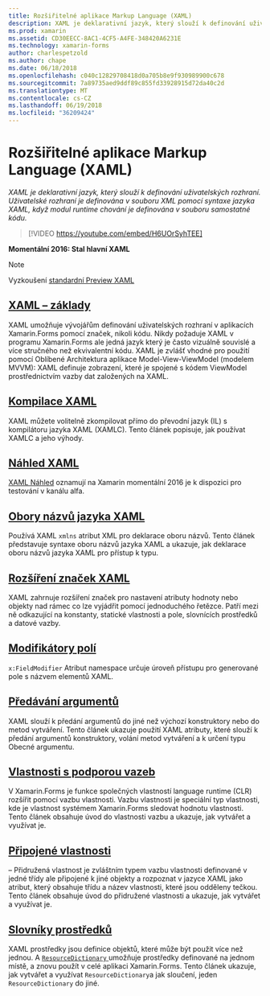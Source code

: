 ```yaml
---
title: Rozšiřitelné aplikace Markup Language (XAML)
description: XAML je deklarativní jazyk, který slouží k definování uživatelských rozhraní. Uživatelské rozhraní je definována v souboru XML pomocí syntaxe jazyka XAML, když modul runtime chování je definována v souboru samostatné kódu.
ms.prod: xamarin
ms.assetid: CD30EECC-8AC1-4CF5-A4FE-348420A6231E
ms.technology: xamarin-forms
author: charlespetzold
ms.author: chape
ms.date: 06/18/2018
ms.openlocfilehash: c040c12829708418d0a705b8e9f930989900c678
ms.sourcegitcommit: 7a89735aed9ddf89c855fd33928915d72da40c2d
ms.translationtype: MT
ms.contentlocale: cs-CZ
ms.lasthandoff: 06/19/2018
ms.locfileid: "36209424"
---
```

# <a name="extensible-application-markup-language-xaml"></a>Rozšiřitelné aplikace Markup Language (XAML)

_XAML je deklarativní jazyk, který slouží k definování uživatelských rozhraní. Uživatelské rozhraní je definována v souboru XML pomocí syntaxe jazyka XAML, když modul runtime chování je definována v souboru samostatné kódu._

> [!VIDEO https://youtube.com/embed/H6UOrSyhTEE]

**Momentální 2016: Stal hlavní XAML**

> [!NOTE]
> Vyzkoušení [standardní Preview XAML](standard/index.md)

<a name="xaml" />

## <a name="xaml-basicsxaml-basicsindexmd"></a>[XAML – základy](xaml-basics/index.md)

XAML umožňuje vývojářům definování uživatelských rozhraní v aplikacích Xamarin.Forms pomocí značek, nikoli kódu. Nikdy požaduje XAML v programu Xamarin.Forms ale jedná jazyk který je často vizuálně souvislé a více stručného než ekvivalentní kódu. XAML je zvlášť vhodné pro použití pomocí Oblíbené Architektura aplikace Model-View-ViewModel (modelem MVVM): XAML definuje zobrazení, které je spojené s kódem ViewModel prostřednictvím vazby dat založených na XAML.

## <a name="xaml-compilationxamlcmd"></a>[Kompilace XAML](xamlc.md)

XAML můžete volitelně zkompilovat přímo do převodní jazyk (IL) s kompilátoru jazyka XAML (XAMLC). Tento článek popisuje, jak používat XAMLC a jeho výhody.

## <a name="xaml-previewerxaml-previewermd"></a>[Náhled XAML](xaml-previewer.md)

[XAML Náhled](~/xamarin-forms/xaml/xaml-previewer.md) oznamují na Xamarin momentální 2016 je k dispozici pro testování v kanálu alfa.

## <a name="xaml-namespacesnamespacesmd"></a>[Obory názvů jazyka XAML](namespaces.md)

Používá XAML `xmlns` atribut XML pro deklarace oboru názvů. Tento článek představuje syntaxe oboru názvů jazyka XAML a ukazuje, jak deklarace oboru názvů jazyka XAML pro přístup k typu.

## <a name="xaml-markup-extensionsmarkup-extensionsindexmd"></a>[Rozšíření značek XAML](markup-extensions/index.md)

XAML zahrnuje rozšíření značek pro nastavení atributy hodnoty nebo objekty nad rámec co lze vyjádřit pomocí jednoduchého řetězce. Patří mezi ně odkazující na konstanty, statické vlastnosti a pole, slovnících prostředků a datové vazby.

## <a name="field-modifiersfield-modifiersmd"></a>[Modifikátory polí](field-modifiers.md)

`x:FieldModifier` Atribut namespace určuje úroveň přístupu pro generované pole s názvem elementů XAML.

## <a name="passing-argumentspassing-argumentsmd"></a>[Předávání argumentů](passing-arguments.md)

XAML slouží k předání argumentů do jiné než výchozí konstruktory nebo do metod vytváření. Tento článek ukazuje použití XAML atributy, které slouží k předání argumentů konstruktory, volání metod vytváření a k určení typu Obecné argumentu.

## <a name="bindable-propertiesbindable-propertiesmd"></a>[Vlastnosti s podporou vazeb](bindable-properties.md)

V Xamarin.Forms je funkce společných vlastností language runtime (CLR) rozšířit pomocí vazbu vlastnosti. Vazbu vlastnosti je speciální typ vlastnosti, kde je vlastnost systémem Xamarin.Forms sledovat hodnotu vlastnosti. Tento článek obsahuje úvod do vlastnosti vazbu a ukazuje, jak vytvářet a využívat je.

## <a name="attached-propertiesattached-propertiesmd"></a>[Připojené vlastnosti](attached-properties.md)

– Přidružená vlastnost je zvláštním typem vazbu vlastnosti definované v jedné třídy ale připojené k jiné objekty a rozpoznat v jazyce XAML jako atribut, který obsahuje třídu a název vlastnosti, které jsou odděleny tečkou. Tento článek obsahuje úvod do přidružené vlastnosti a ukazuje, jak vytvářet a využívat je.

## <a name="resource-dictionariesresource-dictionariesmd"></a>[Slovníky prostředků](resource-dictionaries.md)

XAML prostředky jsou definice objektů, které může být použit více než jednou. A [ `ResourceDictionary` ](https://developer.xamarin.com/api/type/Xamarin.Forms.ResourceDictionary/) umožňuje prostředky definované na jednom místě, a znovu použít v celé aplikaci Xamarin.Forms. Tento článek ukazuje, jak vytvářet a využívat `ResourceDictionary`a jak sloučení, jeden `ResourceDictionary` do jiné.

